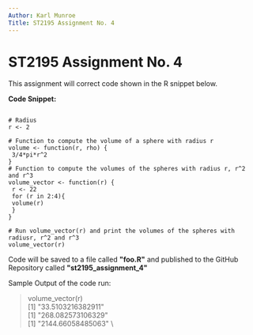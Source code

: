 ```yaml
---
Author: Karl Munroe
Title: ST2195 Assignment No. 4
---
```

# ST2195 Assignment No. 4

This assignment will correct code shown in the R snippet below.

**Code Snippet:**
```{r}

# Radius
r <- 2

# Function to compute the volume of a sphere with radius r
volume <- function(r, rho) {
 3/4*pi*r^2
}
# Function to compute the volumes of the spheres with radius r, r^2 and r^3
volume_vector <- function(r) {
 r <- 22
 for (r in 2:4){
 volume(r)
 }
}

# Run volume_vector(r) and print the volumes of the spheres with radiusr, r^2 and r^3
volume_vector(r)

```
Code will be saved to a file called **"foo.R"** and published to the GitHub Repository called **"st2195_assignment_4"**

Sample Output of the code run:

>volume_vector(r)\
[1] "33.5103216382911" \
[1] "268.082573106329" \
[1] "2144.66058485063" \
